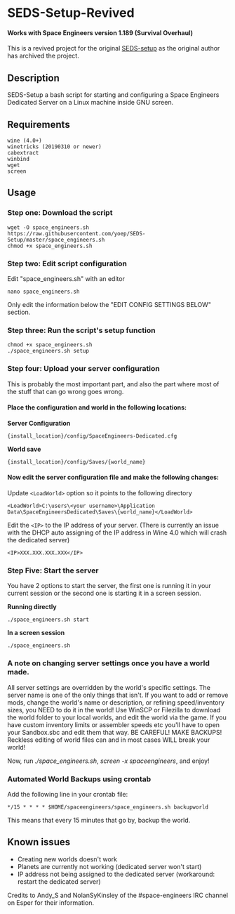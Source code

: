 # SEDS-Setup-Revived

#### Works with Space Engineers version 1.189 (Survival Overhaul)

This is a revived project for the original [SEDS-setup](https://github.com/DJArghlex/SEDS-Setup) as the original author has archived the project.

## Description
SEDS-Setup a bash script for starting and configuring a Space Engineers Dedicated Server on a Linux machine inside GNU screen.

## Requirements

    wine (4.0+)
    winetricks (20190310 or newer)
    cabextract
    winbind
    wget
    screen

## Usage

### Step one: Download the script

	wget -O space_engineers.sh https://raw.githubusercontent.com/yoep/SEDS-Setup/master/space_engineers.sh
	chmod +x space_engineers.sh

### Step two: Edit script configuration

Edit "space_engineers.sh" with an editor
        
    nano space_engineers.sh

Only edit the information below the "EDIT CONFIG SETTINGS BELOW" section.

### Step three: Run the script's setup function

	chmod +x space_engineers.sh
	./space_engineers.sh setup

### Step four: Upload your server configuration

This is probably the most important part, and also the part where most of the stuff that can go wrong goes wrong.

#### Place the configuration and world in the following locations:

**Server Configuration**

    {install_location}/config/SpaceEngineers-Dedicated.cfg

**World save**

    {install_location}/config/Saves/{world_name}

#### Now edit the server configuration file and make the following changes:

Update `<LoadWorld>` option so it points to the following directory

    <LoadWorld>C:\users\<your username>\Application Data\SpaceEngineersDedicated\Saves\{world_name}</LoadWorld>
    
Edit the `<IP>` to the IP address of your server.
(There is currently an issue with the DHCP auto assigning of the IP address in Wine 4.0 which will crash the dedicated server)

    <IP>XXX.XXX.XXX.XXX</IP>

### Step Five: Start the server

You have 2 options to start the server, the first one is running it in your current session or the second one is starting it in a screen session.

**Running directly**

    ./space_engineers.sh start
    
**In a screen session**

    ./space_engineers.sh

### A note on changing server settings once you have a world made.

All server settings are overridden by the world's specific settings. The server name is one of the only things that isn't. If you want to add or remove mods, change the world's name or description, or refining speed/inventory sizes, you NEED to do it in the world! Use WinSCP or Filezilla to download the world folder to your local worlds, and edit the world via the game. If you have custom inventory limits or assembler speeds etc you'll have to open your Sandbox.sbc and edit them that way. BE CAREFUL! MAKE BACKUPS! Reckless editing of world files can and in most cases WILL break your world!

Now, run *./space_engineers.sh*, *screen -x spaceengineers*, and enjoy!

### Automated World Backups using crontab
Add the following line in your crontab file:

	*/15 * * * * $HOME/spaceengineers/space_engineers.sh backupworld
	
This means that every 15 minutes that go by, backup the world.

## Known issues

* Creating new worlds doesn't work
* Planets are currently not working (dedicated server won't start)
* IP address not being assigned to the dedicated server (workaround: restart the dedicated server)

Credits to Andy_S and NolanSyKinsley of the #space-engineers IRC channel on Esper for their information.
